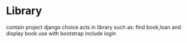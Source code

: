 # Library
contain project django 
choice acts in library such as:
find book,loan and display book
use with bootstrap include login
